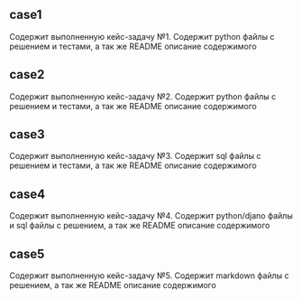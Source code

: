 ## case1
Содержит выполненную кейс-задачу №1. Содержит python файлы с решением и тестами, а так же README описание содержимого
## case2
Содержит выполненную кейс-задачу №2. Содержит python файлы с решением и тестами, а так же README описание содержимого
## case3
Содержит выполненную кейс-задачу №3. Содержит sql файлы с решением и тестами, а так же README описание содержимого
## case4
Содержит выполненную кейс-задачу №4. Содержит python/djano файлы и sql файлы с решением, а так же README описание содержимого
## case5
Содержит выполненную кейс-задачу №5. Содержит markdown файлы с решением, а так же README описание содержимого